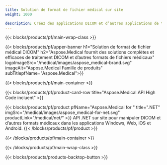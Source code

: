```yaml
---
title: Solution de format de fichier médical sur site 
weight: 1000

description: Créez des applications DICOM et d’autres applications de traitement de formats médicaux à l’aide des API Aspose Medical On-Premise
---
```


{{< blocks/products/pf/main-wrap-class >}}

{{< blocks/products/pf/upper-banner h1="Solution de format de fichier médical DICOM" h2="Aspose.Medical fournit des solutions complètes et efficaces de traitement DICOM et d’autres formats de fichiers médicaux" logoImageSrc="/medical/images/aspose_medical-brand.svg" imageAlt="Aspose.Medical Famille de produits" subTitlepfName="Aspose.Medical">}}

{{< blocks/products/pf/main-container >}}

{{< blocks/products/pf/product-card-row title="Aspose.Medical API High Code incluent" >}}

{{< blocks/products/pf/product pfName="Aspose.Medical for " title=".NET" imgSrc="/medical/images/aspose_medical-for-net.svg" productLink="/medical/net/" >}}
API .NET sur site pour manipuler DICOM et d’autres formats médicaux dans les applications Windows, Web, iOS et Android.
{{< /blocks/products/pf/product >}}

{{< /blocks/products/pf/main-container >}}

{{< /blocks/products/pf/main-wrap-class >}}

{{< blocks/products/products-backtop-button >}}